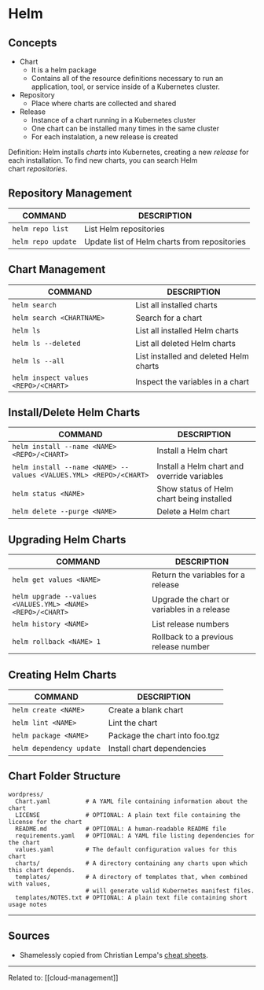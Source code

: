 # Helm

## Concepts
* Chart
	* It is a helm package
	* Contains all of the resource definitions necessary to run an application, tool, or service inside of a Kubernetes cluster.
* Repository
	* Place where charts are collected and shared
* Release
	* Instance of a chart running in a Kubernetes cluster
	* One chart can be installed many times in the same cluster
	* For each instalation, a new release is created

Definition: Helm installs _charts_ into Kubernetes, creating a new _release_ for each installation. To find new charts, you can search Helm chart _repositories_.


## Repository Management

COMMAND | DESCRIPTION
---|---
`helm repo list` | List Helm repositories
`helm repo update` | Update list of Helm charts from repositories


## Chart Management

COMMAND | DESCRIPTION
---|---
`helm search` | List all installed charts
`helm search <CHARTNAME>` | Search for a chart
`helm ls` | List all installed Helm charts
`helm ls --deleted` | List all deleted Helm charts
`helm ls --all` | List installed and deleted Helm charts
`helm inspect values <REPO>/<CHART>` | Inspect the variables in a chart


## Install/Delete Helm Charts

COMMAND | DESCRIPTION
---|---
`helm install --name <NAME> <REPO>/<CHART>` | Install a Helm chart
`helm install --name <NAME> --values <VALUES.YML> <REPO>/<CHART>` | Install a Helm chart and override variables
`helm status <NAME>` | Show status of Helm chart being installed
`helm delete --purge <NAME>` | Delete a Helm chart


## Upgrading Helm Charts

COMMAND | DESCRIPTION
---|---
`helm get values <NAME>` | Return the variables for a release
`helm upgrade --values <VALUES.YML> <NAME> <REPO>/<CHART>` | Upgrade the chart or variables in a release
`helm history <NAME>` | List release numbers
`helm rollback <NAME> 1` | Rollback to a previous release number


## Creating Helm Charts

COMMAND | DESCRIPTION
---|---
`helm create <NAME>` | Create a blank chart
`helm lint <NAME>` | Lint the chart
`helm package <NAME>` | Package the chart into foo.tgz
`helm dependency update` | Install chart dependencies


## Chart Folder Structure

```
wordpress/
  Chart.yaml          # A YAML file containing information about the chart
  LICENSE             # OPTIONAL: A plain text file containing the license for the chart
  README.md           # OPTIONAL: A human-readable README file
  requirements.yaml   # OPTIONAL: A YAML file listing dependencies for the chart
  values.yaml         # The default configuration values for this chart
  charts/             # A directory containing any charts upon which this chart depends.
  templates/          # A directory of templates that, when combined with values,
                      # will generate valid Kubernetes manifest files.
  templates/NOTES.txt # OPTIONAL: A plain text file containing short usage notes
```

---

## Sources
* Shamelessly copied from Christian Lempa's [cheat sheets](https://github.com/christianlempa/cheat-sheets).

---

Related to: [[cloud-management]]
